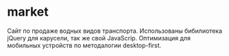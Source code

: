 # market
Сайт по продаже водных видов транспорта.
Использованы бибилиотека jQuery для карусели, так же свой JavaScrip. Оптимизация для мобильных устройств по методалогии desktop-first. 
